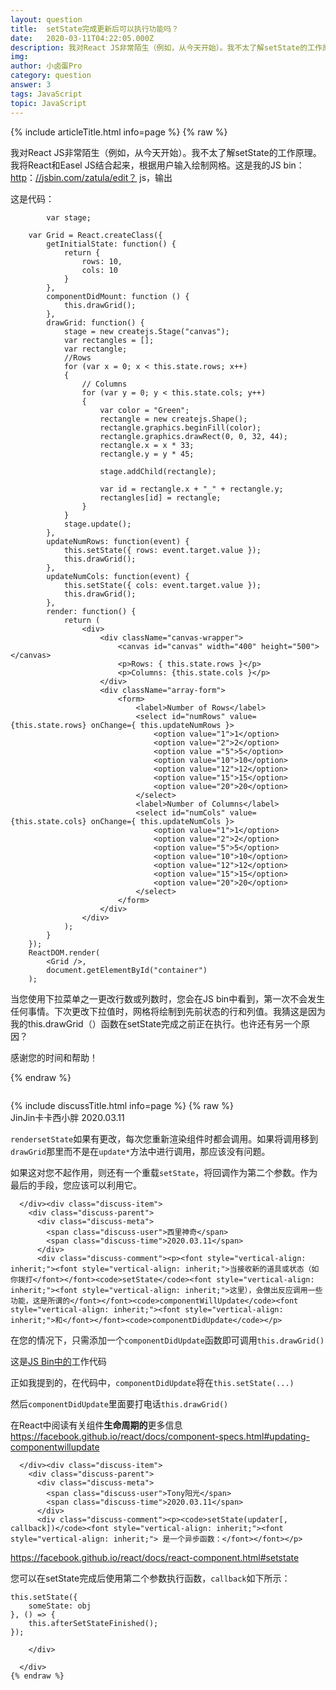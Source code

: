 ```yaml
---
layout: question
title:  setState完成更新后可以执行功能吗？
date:   2020-03-11T04:22:05.000Z
description: 我对React JS非常陌生（例如，从今天开始）。我不太了解setState的工作原理。我将React和Easel JS结合起来，根据用户输入绘制网格。这...
img: 
author: 小卤蛋Pro
category: question
answer: 3
tags: JavaScript
topic: JavaScript
---
```

<div class="article-root">
  <div class="article">
    {% include articleTitle.html info=page %}
    {% raw %}
    <div class="article-content"><p><font style="vertical-align: inherit;"><font style="vertical-align: inherit;">我对React JS非常陌生（例如，从今天开始）。</font><font style="vertical-align: inherit;">我不太了解setState的工作原理。</font><font style="vertical-align: inherit;">我将React和Easel JS结合起来，根据用户输入绘制网格。</font><font style="vertical-align: inherit;">这是我的JS bin：</font><a href="http://jsbin.com/zatula/edit?js,output" rel="noreferrer"><font style="vertical-align: inherit;">http</font></a><font style="vertical-align: inherit;">：</font><a href="http://jsbin.com/zatula/edit?js,output" rel="noreferrer"><font style="vertical-align: inherit;">//jsbin.com/zatula/edit？</font></a><font style="vertical-align: inherit;"> js，输出
</font></font><a href="http://jsbin.com/zatula/edit?js,output" rel="noreferrer"><font style="vertical-align: inherit;"></font></a></p>

<p><font style="vertical-align: inherit;"><font style="vertical-align: inherit;">这是代码：</font></font></p>

<pre><code>        var stage;<font></font>
<font></font>
    var Grid = React.createClass({<font></font>
        getInitialState: function() {<font></font>
            return {<font></font>
                rows: 10,<font></font>
                cols: 10<font></font>
            }<font></font>
        },<font></font>
        componentDidMount: function () {<font></font>
            this.drawGrid();<font></font>
        },<font></font>
        drawGrid: function() {<font></font>
            stage = new createjs.Stage("canvas");<font></font>
            var rectangles = [];<font></font>
            var rectangle;<font></font>
            //Rows<font></font>
            for (var x = 0; x &lt; this.state.rows; x++)<font></font>
            {<font></font>
                // Columns<font></font>
                for (var y = 0; y &lt; this.state.cols; y++)<font></font>
                {<font></font>
                    var color = "Green";<font></font>
                    rectangle = new createjs.Shape();<font></font>
                    rectangle.graphics.beginFill(color);<font></font>
                    rectangle.graphics.drawRect(0, 0, 32, 44);<font></font>
                    rectangle.x = x * 33;<font></font>
                    rectangle.y = y * 45;<font></font>
<font></font>
                    stage.addChild(rectangle);<font></font>
<font></font>
                    var id = rectangle.x + "_" + rectangle.y;<font></font>
                    rectangles[id] = rectangle;<font></font>
                }<font></font>
            }<font></font>
            stage.update();<font></font>
        },<font></font>
        updateNumRows: function(event) {<font></font>
            this.setState({ rows: event.target.value });<font></font>
            this.drawGrid();<font></font>
        },<font></font>
        updateNumCols: function(event) {<font></font>
            this.setState({ cols: event.target.value });<font></font>
            this.drawGrid();<font></font>
        },<font></font>
        render: function() {<font></font>
            return (<font></font>
                &lt;div&gt;<font></font>
                    &lt;div className="canvas-wrapper"&gt;<font></font>
                        &lt;canvas id="canvas" width="400" height="500"&gt;&lt;/canvas&gt;<font></font>
                        &lt;p&gt;Rows: { this.state.rows }&lt;/p&gt;<font></font>
                        &lt;p&gt;Columns: {this.state.cols }&lt;/p&gt;<font></font>
                    &lt;/div&gt;<font></font>
                    &lt;div className="array-form"&gt;<font></font>
                        &lt;form&gt;<font></font>
                            &lt;label&gt;Number of Rows&lt;/label&gt;<font></font>
                            &lt;select id="numRows" value={this.state.rows} onChange={ this.updateNumRows }&gt;<font></font>
                                &lt;option value="1"&gt;1&lt;/option&gt;<font></font>
                                &lt;option value="2"&gt;2&lt;/option&gt;<font></font>
                                &lt;option value ="5"&gt;5&lt;/option&gt;<font></font>
                                &lt;option value="10"&gt;10&lt;/option&gt;<font></font>
                                &lt;option value="12"&gt;12&lt;/option&gt;<font></font>
                                &lt;option value="15"&gt;15&lt;/option&gt;<font></font>
                                &lt;option value="20"&gt;20&lt;/option&gt;<font></font>
                            &lt;/select&gt;<font></font>
                            &lt;label&gt;Number of Columns&lt;/label&gt;<font></font>
                            &lt;select id="numCols" value={this.state.cols} onChange={ this.updateNumCols }&gt;<font></font>
                                &lt;option value="1"&gt;1&lt;/option&gt;<font></font>
                                &lt;option value="2"&gt;2&lt;/option&gt;<font></font>
                                &lt;option value="5"&gt;5&lt;/option&gt;<font></font>
                                &lt;option value="10"&gt;10&lt;/option&gt;<font></font>
                                &lt;option value="12"&gt;12&lt;/option&gt;<font></font>
                                &lt;option value="15"&gt;15&lt;/option&gt;<font></font>
                                &lt;option value="20"&gt;20&lt;/option&gt;<font></font>
                            &lt;/select&gt;<font></font>
                        &lt;/form&gt;<font></font>
                    &lt;/div&gt;    <font></font>
                &lt;/div&gt;<font></font>
            );<font></font>
        }<font></font>
    });<font></font>
    ReactDOM.render(<font></font>
        &lt;Grid /&gt;,<font></font>
        document.getElementById("container")<font></font>
    );<font></font>
</code></pre>

<p><font style="vertical-align: inherit;"><font style="vertical-align: inherit;">当您使用下拉菜单之一更改行数或列数时，您会在JS bin中看到，第一次不会发生任何事情。</font><font style="vertical-align: inherit;">下次更改下拉值时，网格将绘制到先前状态的行和列值。</font><font style="vertical-align: inherit;">我猜这是因为我的this.drawGrid（）函数在setState完成之前正在执行。</font><font style="vertical-align: inherit;">也许还有另一个原因？</font></font></p>

<p><font style="vertical-align: inherit;"><font style="vertical-align: inherit;">感谢您的时间和帮助！</font></font></p></div>
    {% endraw %}
  </div>
  <p style="height: 0;width:0;overflow: hidden;"> 第657篇《setState完成更新后可以执行功能吗？》来自Winter(https://github.com/aiyld/aiyld.github.io)的站点</p>
  <div class="discuss-wrapper">
    {% include discussTitle.html info=page %}
    {% raw %}
    <div class="discuss-item">
        <div class="discuss-parent">
          <div class="discuss-meta">
            <span class="discuss-user">JinJin卡卡西小胖</span>
            <span class="discuss-time">2020.03.11</span>
          </div>
          <div class="discuss-comment"><p><code>render</code><font style="vertical-align: inherit;"></font><code>setState</code><font style="vertical-align: inherit;"><font style="vertical-align: inherit;">如果有更改，</font><font style="vertical-align: inherit;">每次您</font><font style="vertical-align: inherit;">重新渲染组件</font><font style="vertical-align: inherit;">时都会调用</font><font style="vertical-align: inherit;">。</font><font style="vertical-align: inherit;">如果将调用移到</font></font><code>drawGrid</code><font style="vertical-align: inherit;"><font style="vertical-align: inherit;">那里而不是在</font></font><code>update*</code><font style="vertical-align: inherit;"><font style="vertical-align: inherit;">方法中进行</font><font style="vertical-align: inherit;">调用，那</font><font style="vertical-align: inherit;">应该没有问题。</font></font></p>

<p><font style="vertical-align: inherit;"><font style="vertical-align: inherit;">如果这对您不起作用，则还有一个重载</font></font><code>setState</code><font style="vertical-align: inherit;"><font style="vertical-align: inherit;">，将回调作为第二个参数。</font><font style="vertical-align: inherit;">作为最后的手段，您应该可以利用它。</font></font></p></div>
        </div>
        
      </div><div class="discuss-item">
        <div class="discuss-parent">
          <div class="discuss-meta">
            <span class="discuss-user">西里神奇</span>
            <span class="discuss-time">2020.03.11</span>
          </div>
          <div class="discuss-comment"><p><font style="vertical-align: inherit;"><font style="vertical-align: inherit;">当接收新的道具或状态（如你拨打</font></font><code>setState</code><font style="vertical-align: inherit;"><font style="vertical-align: inherit;">这里），会做出反应调用一些功能，这是所谓的</font></font><code>componentWillUpdate</code><font style="vertical-align: inherit;"><font style="vertical-align: inherit;">和</font></font><code>componentDidUpdate</code></p>

<p><font style="vertical-align: inherit;"><font style="vertical-align: inherit;">在您的情况下，只需添加一个</font></font><code>componentDidUpdate</code><font style="vertical-align: inherit;"><font style="vertical-align: inherit;">函数即可调用</font></font><code>this.drawGrid()</code></p>

<p><font style="vertical-align: inherit;"><font style="vertical-align: inherit;">这是</font><a href="http://jsbin.com/setofirenu/edit?html,js,output" rel="noreferrer"><font style="vertical-align: inherit;">JS Bin中的</font></a><font style="vertical-align: inherit;">工作代码</font></font><a href="http://jsbin.com/setofirenu/edit?html,js,output" rel="noreferrer"><font style="vertical-align: inherit;"></font></a></p>

<p><font style="vertical-align: inherit;"><font style="vertical-align: inherit;">正如我提到的，在代码中，</font></font><code>componentDidUpdate</code><font style="vertical-align: inherit;"><font style="vertical-align: inherit;">将在</font></font><code>this.setState(...)</code></p>

<p><font style="vertical-align: inherit;"><font style="vertical-align: inherit;">然后</font></font><code>componentDidUpdate</code><font style="vertical-align: inherit;"><font style="vertical-align: inherit;">里面要打电话</font></font><code>this.drawGrid()</code></p>

<p><font style="vertical-align: inherit;"><font style="vertical-align: inherit;">在React中</font><font style="vertical-align: inherit;">阅读有关组件</font></font><strong><font style="vertical-align: inherit;"><font style="vertical-align: inherit;">生命周期的</font></font></strong><font style="vertical-align: inherit;"><font style="vertical-align: inherit;">更多信息</font></font><a href="https://facebook.github.io/react/docs/component-specs.html#updating-componentwillupdate" rel="noreferrer"><font style="vertical-align: inherit;"><font style="vertical-align: inherit;">https://facebook.github.io/react/docs/component-specs.html#updating-componentwillupdate</font></font></a></p></div>
        </div>
        
      </div><div class="discuss-item">
        <div class="discuss-parent">
          <div class="discuss-meta">
            <span class="discuss-user">Tony阳光</span>
            <span class="discuss-time">2020.03.11</span>
          </div>
          <div class="discuss-comment"><p><code>setState(updater[, callback])</code><font style="vertical-align: inherit;"><font style="vertical-align: inherit;"> 是一个异步函数：</font></font></p>

<p><a href="https://facebook.github.io/react/docs/react-component.html#setstate" rel="noreferrer"><font style="vertical-align: inherit;"><font style="vertical-align: inherit;">https://facebook.github.io/react/docs/react-component.html#setstate</font></font></a></p>

<p><font style="vertical-align: inherit;"><font style="vertical-align: inherit;">您可以在setState完成后使用第二个参数执行函数，</font></font><code>callback</code><font style="vertical-align: inherit;"><font style="vertical-align: inherit;">如下所示：</font></font></p>

<pre><code>this.setState({<font></font>
    someState: obj<font></font>
}, () =&gt; {<font></font>
    this.afterSetStateFinished();<font></font>
});<font></font>
</code></pre></div>
        </div>
        
      </div>
    {% endraw %}
  </div>
<div>
